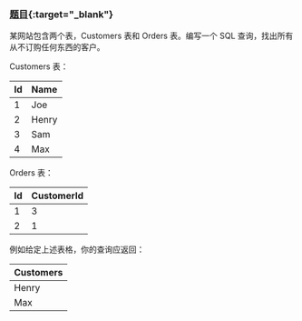 ### [题目](https://leetcode.cn/problems/customers-who-never-order){:target="_blank"}

某网站包含两个表，Customers 表和 Orders 表。编写一个 SQL 查询，找出所有从不订购任何东西的客户。

Customers 表：

| Id  | Name  |
|:----|:------|
| 1   | Joe   |
| 2   | Henry |
| 3   | Sam   |
| 4   | Max   |

Orders 表：

| Id  | CustomerId |
|:----|:-----------|
| 1   | 3          |
| 2   | 1          |

例如给定上述表格，你的查询应返回：

| Customers |
|:----------|
| Henry     |
| Max       |
